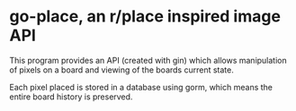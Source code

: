 # go-place, an r/place inspired image API

This program provides an API (created with gin) which allows manipulation of pixels on a board and viewing of the boards current state.

Each pixel placed is stored in a database using gorm, which means the entire board history is preserved.
